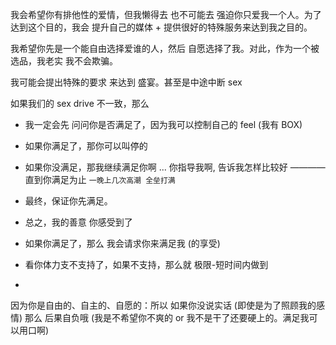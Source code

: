 
我会希望你有排他性的爱情，但我懒得去 也不可能去 强迫你只爱我一个人。为了达到这个目的，我会 提升自己的媒体 + 提供很好的特殊服务来达到我之目的。

我希望你先是一个能自由选择爱谁的人，然后 自愿选择了我。对此，作为一个被选品，我老实 我不会欺骗。

我可能会提出特殊的要求 来达到 盛宴。甚至是中途中断 sex

如果我们的 sex drive 不一致，那么
- 我一定会先 问问你是否满足了，因为我可以控制自己的 feel (我有 BOX)
- 如果你满足了，那你可以叫停的
- 如果你没满足，那我继续满足你啊 ... 你指导我啊, 告诉我怎样比较好 ———— 直到你满足为止 `一晚上几次高潮 全垒打满`
- 最终，保证你先满足。
- 总之，我的善意 你感受到了
- 如果你满足了，那么 我会请求你来满足我 (的享受)
- 看你体力支不支持了，如果不支持，那么就 极限-短时间内做到


-

因为你是自由的、自主的、自愿的：所以 如果你没说实话 (即使是为了照顾我的感情) 那么 后果自负哦 (我是不希望你不爽的 or 我不是干了还要硬上的。满足我可以用口啊)

